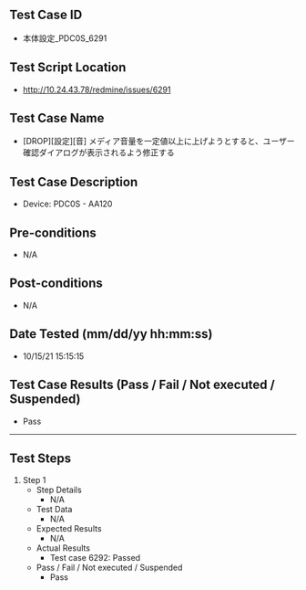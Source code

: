 ## Test Case ID
* 本体設定_PDC0S_6291
## Test Script Location
* http://10.24.43.78/redmine/issues/6291
## Test Case Name
* [DROP][設定][音] メディア音量を一定値以上に上げようとすると、ユーザー確認ダイアログが表示されるよう修正する
## Test Case Description
* Device: PDC0S - AA120
## Pre-conditions
* N/A
## Post-conditions
* N/A
## Date Tested (mm/dd/yy hh:mm:ss)
* 10/15/21 15:15:15
## Test Case Results (Pass / Fail / Not executed / Suspended)
* Pass
---
## Test Steps
1. Step 1
	* Step Details
		* N/A
	* Test Data
		* N/A
	* Expected Results
		* N/A
	* Actual Results
		* Test case 6292: Passed
	* Pass / Fail / Not executed / Suspended
		* Pass
